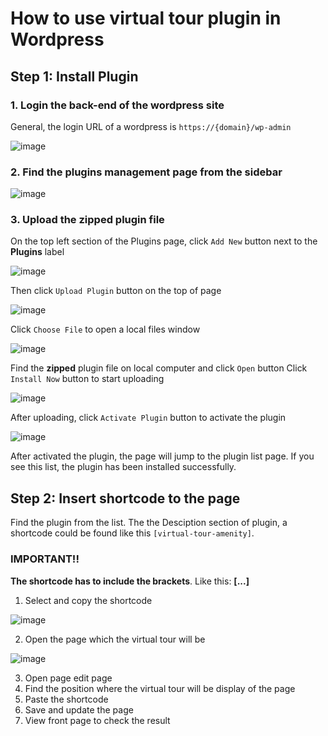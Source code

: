 # How to use virtual tour plugin in Wordpress

## Step 1: Install Plugin
### 1. Login the back-end of the wordpress site
General, the login URL of a wordpress is `https://{domain}/wp-admin`

![image](https://user-images.githubusercontent.com/6164650/141004159-b1fafa83-dcff-4e1e-99e2-60139a9901ee.png)

### 2. Find the plugins management page from the sidebar

![image](https://user-images.githubusercontent.com/6164650/141004581-6a96a953-1995-4d83-8683-bcb093106f70.png)

### 3. Upload the zipped plugin file
On the top left section of the Plugins page, click `Add New` button next to the **Plugins** label

![image](https://user-images.githubusercontent.com/6164650/141004882-1687740d-6f0c-4958-9a9d-70beb787ab9c.png)

Then click `Upload Plugin` button on the top of page

![image](https://user-images.githubusercontent.com/6164650/141004974-e8b36de3-0b70-494f-becd-253e9d9e00dd.png)

Click `Choose File` to open a local files window

![image](https://user-images.githubusercontent.com/6164650/141005228-57ff173e-0853-4cca-9712-c96a37b84a45.png)

Find the **zipped** plugin file on local computer and click `Open` button
Click `Install Now` button to start uploading

![image](https://user-images.githubusercontent.com/6164650/141005857-d9b4921a-6b86-4a2a-bcf5-9a733db48e3c.png)

After uploading, click `Activate Plugin` button to activate the plugin

![image](https://user-images.githubusercontent.com/6164650/141006006-13b56882-e174-414f-8ef0-64f3387017d7.png)

After activated the plugin, the page will jump to the plugin list page. If you see this list, the plugin has been installed successfully. 

## Step 2: Insert shortcode to the page

Find the plugin from the list. The the Desciption section of plugin, a shortcode could be found like this `[virtual-tour-amenity]`.
>
### IMPORTANT!!

**The shortcode has to include the brackets**.
Like this: **[...]**

1. Select and copy the shortcode

![image](https://user-images.githubusercontent.com/6164650/141008834-9eada7aa-3a0c-476a-8c07-29c75ef6e4a8.png)

2. Open the page which the virtual tour will be

![image](https://user-images.githubusercontent.com/6164650/141009041-d0735aa1-5daf-4753-96f4-96b8a497747a.png)

3. Open page edit page
4. Find the position where the virtual tour will be display of the page
5. Paste the shortcode
6. Save and update the page
7. View front page to check the result

